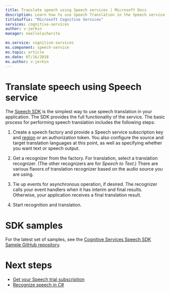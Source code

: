 ```yaml
---
title: Translate speech using Speech services | Microsoft Docs
description: Learn how to use Speech Translation in the Speech service.
titleSuffix: "Microsoft Cognitive Services"
services: cognitive-services
author: v-jerkin
manager: noellelacharite

ms.service: cognitive-services
ms.component: speech-service
ms.topic: article
ms.date: 07/16/2018
ms.author: v-jerkin
---
```

# Translate speech using Speech service

The [Speech SDK](speech-sdk.md) is the simplest way to use speech translation in your application. The SDK provides the full functionality of the service. The basic process for performing speech translation includes the following steps:

1. Create a speech factory and provide a Speech service subscription key and [region](regions.md) or an authorization token. You also configure the source and target translation languages at this point, as well as specifying whether you want text or speech output.

2. Get a recognizer from the factory. For translation, select a translation recognizer. (The other recognizers are for *Speech to Text*.) There are various flavors of translation recognizer based on the audio source you are using.

4. Tie up events for asynchronous operation, if desired. The recognizer calls your event handlers when it has interim and final results. Otherwise, your application receives a final translation result.

5. Start recognition and translation.

# SDK samples

For the latest set of samples, see the [Cognitive Services Speech SDK Sample GitHub repository](https://aka.ms/csspeech/samples).

# Next steps

- [Get your Speech trial subscription](https://azure.microsoft.com/try/cognitive-services/)
- [Recognize speech in C#](quickstart-csharp-dotnet-windows.md)
